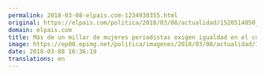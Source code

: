 ```yaml
---
permalink: 2018-03-08-elpais.com-1234930355.html
original: https://elpais.com/politica/2018/03/08/actualidad/1520514850_691006.html#?ref=rss&format=simple&link=link
domain: elpais.com
title: Más de un millar de mujeres periodistas exigen igualdad en el corazón de Madrid
image: https://ep00.epimg.net/politica/imagenes/2018/03/08/actualidad/1520514850_691006_1520521628_rrss_normal.jpg
date: 2018-03-08 16:36:19
translations: en
---
```



